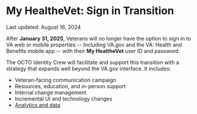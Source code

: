 # My HealtheVet: Sign in Transition

Last updated: August 16, 2024

After **January 31, 2025**, Veterans will no longer have the option to sign in to VA web or mobile properties -- Including VA.gov and the VA: Health and Benefits mobile app -- with their **My HealtheVet** user ID and password.

The OCTO Identity Crew will facilitate and support this transition with a strategy that expands well beyond the VA.gov interface. It includes:

* Veteran-facing communication campaign
* Resources, education, and in-person support
* Internal change management
* Incremental UI and technology changes
* [Analytics and data](./data/README.md)